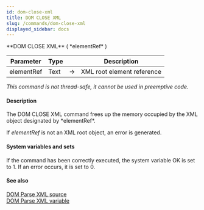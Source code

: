 ```yaml
---
id: dom-close-xml
title: DOM CLOSE XML
slug: /commands/dom-close-xml
displayed_sidebar: docs
---
```


<!--REF #_command_.DOM CLOSE XML.Syntax-->**DOM CLOSE XML** ( *elementRef* )<!-- END REF-->
<!--REF #_command_.DOM CLOSE XML.Params-->
| Parameter | Type |  | Description |
| --- | --- | --- | --- |
| elementRef | Text | &#8594;  | XML root element reference |

<!-- END REF-->

*This command is not thread-safe, it cannot be used in preemptive code.*


#### Description 

<!--REF #_command_.DOM CLOSE XML.Summary-->The DOM CLOSE XML command frees up the memory occupied by the XML object designated by *elementRef*.<!-- END REF--> 

If *elementRef* is not an XML root object, an error is generated. 

#### System variables and sets 

If the command has been correctly executed, the system variable OK is set to 1\. If an error occurs, it is set to 0.

#### See also 

[DOM Parse XML source](dom-parse-xml-source.md)  
[DOM Parse XML variable](dom-parse-xml-variable.md)  